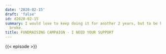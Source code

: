 ```yaml
---
date: '2020-02-15'
draft: 'false'
id: d2020-02-15
summary: I would love to keep doing it for another 2 years, but to be honest, I am
  broke.
title: FUNDRAISING CAMPAIGN - I NEED YOUR SUPPORT
---
```

{{< episode >}}
